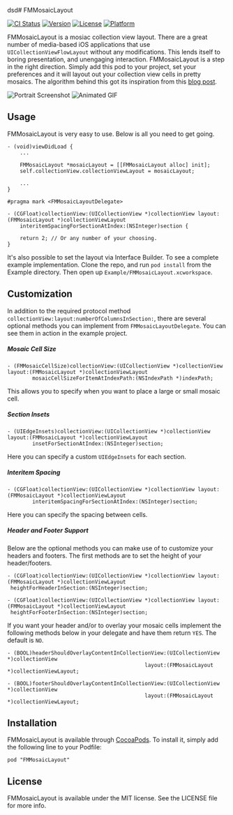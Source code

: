 dsd# FMMosaicLayout

[![CI Status](http://img.shields.io/travis/JVillella/FMMosaicLayout.svg?style=flat)](https://travis-ci.org/JVillella/FMMosaicLayout)
[![Version](https://img.shields.io/cocoapods/v/FMMosaicLayout.svg?style=flat)](http://cocoadocs.org/docsets/FMMosaicLayout)
[![License](https://img.shields.io/cocoapods/l/FMMosaicLayout.svg?style=flat)](http://cocoadocs.org/docsets/FMMosaicLayout)
[![Platform](https://img.shields.io/cocoapods/p/FMMosaicLayout.svg?style=flat)](http://cocoadocs.org/docsets/FMMosaicLayout)

FMMosaicLayout is a mosiac collection view layout. There are a great number of media-based iOS applications that use `UICollectionViewFlowLayout` without any modifications. This lends itself to boring presentation, and unengaging interaction. FMMosaicLayout is a step in the right direction. Simply add this pod to your project, set your preferences and it will layout out your collection view cells in pretty mosaics. The algorithm behind this got its inspiration from this [blog post](http://blog.vjeux.com/2012/image/image-layout-algorithm-facebook.html).

![Portrait Screenshot](http://fmitech.github.io/FMMosaicLayout/Screenshots/portrait-3.png)
![Animated GIF](https://fmitech.github.io/FMMosaicLayout/Screenshots/fmmosaiclayout.gif)

## Usage

FMMosaicLayout is very easy to use. Below is all you need to get going.

    - (void)viewDidLoad {
        ...
        
        FMMosaicLayout *mosaicLayout = [[FMMosaicLayout alloc] init];
        self.collectionView.collectionViewLayout = mosaicLayout;
        
        ...
    }
    
    #pragma mark <FMMosaicLayoutDelegate>
    
    - (CGFloat)collectionView:(UICollectionView *)collectionView layout:(FMMosaicLayout *)collectionViewLayout
        interitemSpacingForSectionAtIndex:(NSInteger)section {
        
        return 2; // Or any number of your choosing.
    }

It's also possible to set the layout via Interface Builder. To see a complete example implementation. Clone the repo, and run `pod install` from the Example directory. Then open up `Example/FMMosaicLayout.xcworkspace`.

## Customization

In addition to the required protocol method `collectionView:layout:numberOfColumnsInSection:`, there are several optional methods you can implement from `FMMosaicLayoutDelegate`. You can see them in action in the example project.

##### Mosaic Cell Size

    - (FMMosaicCellSize)collectionView:(UICollectionView *)collectionView layout:(FMMosaicLayout *)collectionViewLayout
            mosaicCellSizeForItemAtIndexPath:(NSIndexPath *)indexPath;
    
This allows you to specify when you want to place a large or small mosaic cell.
    
##### Section Insets    
    
    - (UIEdgeInsets)collectionView:(UICollectionView *)collectionView layout:(FMMosaicLayout *)collectionViewLayout
            insetForSectionAtIndex:(NSInteger)section;
            
Here you can specify a custom `UIEdgeInsets` for each section.

##### Interitem Spacing

    - (CGFloat)collectionView:(UICollectionView *)collectionView layout:(FMMosaicLayout *)collectionViewLayout
            interitemSpacingForSectionAtIndex:(NSInteger)section;

Here you can specify the spacing between cells.

##### Header and Footer Support

Below are the optional methods you can make use of to customize your headers and footers. The first methods are to set the height of your header/footers.

    - (CGFloat)collectionView:(UICollectionView *)collectionView layout:(FMMosaicLayout *)collectionViewLayout
     heightForHeaderInSection:(NSInteger)section;

    - (CGFloat)collectionView:(UICollectionView *)collectionView layout:(FMMosaicLayout *)collectionViewLayout
     heightForFooterInSection:(NSInteger)section;

If you want your header and/or to overlay your mosaic cells implement the following methods below in your delegate and have them return `YES`. The default is `NO`.

    - (BOOL)headerShouldOverlayContentInCollectionView:(UICollectionView *)collectionView
                                                layout:(FMMosaicLayout *)collectionViewLayout;

    - (BOOL)footerShouldOverlayContentInCollectionView:(UICollectionView *)collectionView
                                                layout:(FMMosaicLayout *)collectionViewLayout;

## Installation

FMMosaicLayout is available through [CocoaPods](http://cocoapods.org). To install
it, simply add the following line to your Podfile:

    pod "FMMosaicLayout"

## License

FMMosaicLayout is available under the MIT license. See the LICENSE file for more info.
